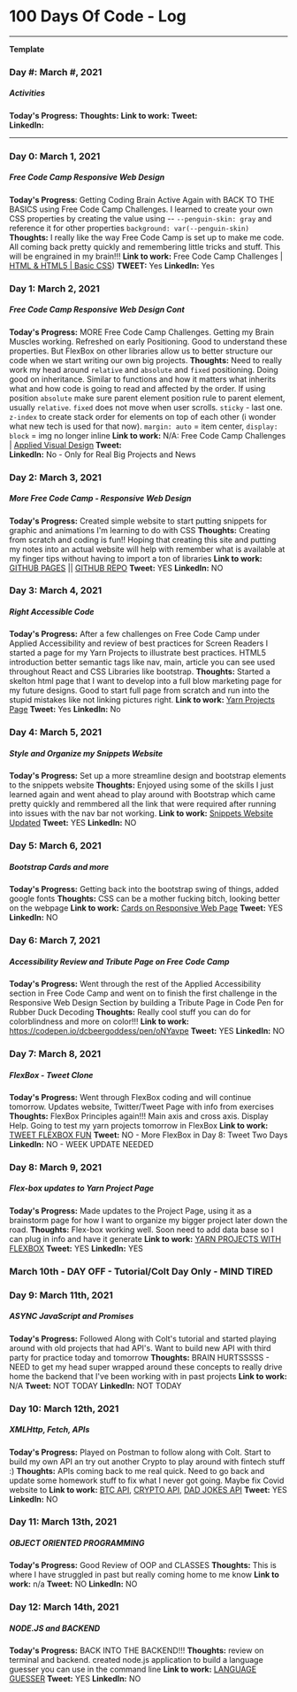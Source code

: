 # 100 Days Of Code - Log

<hr>

**Template**

### Day #: March #, 2021
##### Activities

**Today's Progress:** 
**Thoughts:** 
**Link to work:** 
**Tweet:**  
**LinkedIn:** 

<hr>

### Day 0: March 1, 2021
##### Free Code Camp Responsive Web Design

**Today's Progress**: Getting Coding Brain Active Again with BACK TO THE BASICS using Free Code Camp Challenges. I learned to create your own CSS properties by creating the value using -- `--penguin-skin: gray` and reference it for other properties `background: var(--penguin-skin)`
**Thoughts:** I really like the way Free Code Camp is set up to make me code. All coming back pretty quickly and remembering little tricks and stuff. This will be engrained in my brain!!!
**Link to work:** Free Code Camp Challenges | [HTML & HTML5 | Basic CSS](https://www.freecodecamp.org/learn/responsive-web-design/))
**TWEET:** Yes
**LinkedIn:** Yes

### Day 1: March 2, 2021
##### Free Code Camp Responsive Web Design Cont

**Today's Progress:** MORE Free Code Camp Challenges. Getting my Brain Muscles working. Refreshed on early Positioning. Good to understand these properties. But FlexBox on other libraries allow us to better structure our code when we start writing our own big projects. 
**Thoughts:** Need to really work my head around `relative` and `absolute` and `fixed` positioning. Doing good on inheritance. Similar to functions and how it matters what inherits what and how code is going to read and affected by the order. If using position `absolute` make sure parent element position rule to parent element, usually `relative`. `fixed` does not move when user scrolls. `sticky` - last one. `z-index` to create stack order for elements on top of each other (i wonder what new tech is used for that now). `margin: auto` = item center, `display: block` = img no longer inline
**Link to work:** N/A: Free Code Camp Challenges | [Applied Visual Design](https://www.freecodecamp.org/learn/responsive-web-design/)
**Tweet:**  
**LinkedIn:** No - Only for Real Big Projects and News

### Day 2: March 3, 2021
##### More Free Code Camp - Responsive Web Design

**Today's Progress:** Created simple website to start putting snippets for graphic and animations I'm learning to do with CSS
**Thoughts:** Creating from scratch and coding is fun!! Hoping that creating this site and putting my notes into an actual website will help with remember what is available at my finger tips without having to import a ton of libraries 
**Link to work:** [GITHUB PAGES](https://dcbeergoddess.github.io/free-code-camp-snippets/) || [GITHUB REPO](https://github.com/dcbeergoddess/free-code-camp-snippets)
**Tweet:** YES 
**LinkedIn:** NO

### Day 3: March 4, 2021
##### Right Accessible Code

**Today's Progress:** After a few challenges on Free Code Camp under Applied Accessibility and review of best practices for Screen Readers I started a page for my Yarn Projects to illustrate best practices. HTML5 introduction better semantic tags like nav, main, article you can see used throughout React and CSS Libraries like bootstrap. 
**Thoughts:** Started a skelton html page that I want to develop into a full blow marketing page for my future designs. Good to start full page from scratch and run into the stupid mistakes like not linking pictures right. 
**Link to work:** [Yarn Projects Page](https://dcbeergoddess.github.io/free-code-camp-snippets/pages/accessibility.html)
**Tweet:**  Yes
**LinkedIn:** No

### Day 4: March 5, 2021
##### Style and Organize my Snippets Website

**Today's Progress:** Set up a more streamline design and bootstrap elements to the snippets website
**Thoughts:** Enjoyed using some of the skills I just learned again and went ahead to play around with Bootstrap which came pretty quickly and remmbered all the link that were required after running into issues with the nav bar not working. 
**Link to work:** [Snippets Website Updated](https://dcbeergoddess.github.io/free-code-camp-snippets/)
**Tweet:**  YES
**LinkedIn:** NO

### Day 5: March 6, 2021
##### Bootstrap Cards and more

**Today's Progress:** Getting back into the bootstrap swing of things, added google fonts
**Thoughts:** CSS can be a mother fucking bitch, looking better on the webpage 
**Link to work:** [Cards on Responsive Web Page](file:///Users/dcbeergoddess/Documents/free-code-camp-snippets/pages/responsive-web-design.html)
**Tweet:** YES
**LinkedIn:** NO

### Day 6: March 7, 2021
##### Accessibility Review and Tribute Page on Free Code Camp

**Today's Progress:** Went through the rest of the Applied Accessibility section in Free Code Camp and went on to finish the first challenge in the Responsive Web Design Section by building a Tribute Page in Code Pen for Rubber Duck Decoding 
**Thoughts:** Really cool stuff you can do for colorblindness and more on color!!!
**Link to work:** https://codepen.io/dcbeergoddess/pen/oNYavpe
**Tweet:**  YES
**LinkedIn:** NO

### Day 7: March 8, 2021
##### FlexBox - Tweet Clone

**Today's Progress:** Went through FlexBox coding and will continue tomorrow. Updates website, Twitter/Tweet Page with info from exercises
**Thoughts:** FlexBox Principles again!!! Main axis and cross axis. Display Help. Going to test my yarn projects tomorrow in FlexBox
**Link to work:** [TWEET FLEXBOX FUN](https://dcbeergoddess.github.io/free-code-camp-snippets/pages/twitter.html)
**Tweet:** NO - More FlexBox in Day 8: Tweet Two Days
**LinkedIn:** NO - WEEK UPDATE NEEDED

### Day 8: March 9, 2021
##### Flex-box updates to Yarn Project Page

**Today's Progress:** Made updates to the Project Page, using it as a brainstorm page for how I want to organize my bigger project later down the road. 
**Thoughts:** Flex-box working well. Soon need to add data base so I can plug in info and have it generate
**Link to work:** [YARN PROJECTS WITH FLEXBOX](https://dcbeergoddess.github.io/free-code-camp-snippets/pages/accessibility.html)
**Tweet:** YES
**LinkedIn:** YES

### March 10th - DAY OFF - Tutorial/Colt Day Only - MIND TIRED

### Day 9: March 11th, 2021
##### ASYNC JavaScript and Promises

**Today's Progress:** Followed Along with Colt's tutorial and started playing around with old projects that had API's. Want to build new API with third party for practice today and tomorrow
**Thoughts:** BRAIN HURTSSSSS - NEED to get my head super wrapped around these concepts to really drive home the backend that I've been working with in past projects
**Link to work:** N/A
**Tweet:** NOT TODAY
**LinkedIn:** NOT TODAY

### Day 10: March 12th, 2021
##### XMLHttp, Fetch, APIs

**Today's Progress:** Played on Postman to follow along with Colt. Start to build my own API an try out another Crypto to play around with fintech stuff :) 
**Thoughts:** APIs coming back to me real quick. Need to go back and update some homework stuff to fix what I never got going. Maybe fix Covid website to
**Link to work:** [BTC API](https://www.cryptonator.com/api), [CRYPTO API](https://docs.coinapi.io/#md-docs), [DAD JOKES API](https://icanhazdadjoke.com/api)
**Tweet:** YES
**LinkedIn:** NO

### Day 11: March 13th, 2021
##### OBJECT ORIENTED PROGRAMMING

**Today's Progress:** Good Review of OOP and CLASSES
**Thoughts:** This is where I have struggled in past but really coming home to me know
**Link to work:** n/a
**Tweet:** NO
**LinkedIn:** NO

### Day 12: March 14th, 2021
##### NODE.JS and BACKEND

**Today's Progress:** BACK INTO THE BACKEND!!!
**Thoughts:** review on terminal and backend. created node.js application to build a language guesser you can use in the command line
**Link to work:** [LANGUAGE GUESSER](https://github.com/dcbeergoddess/language_guesser)
**Tweet:** YES
**LinkedIn:** NO







